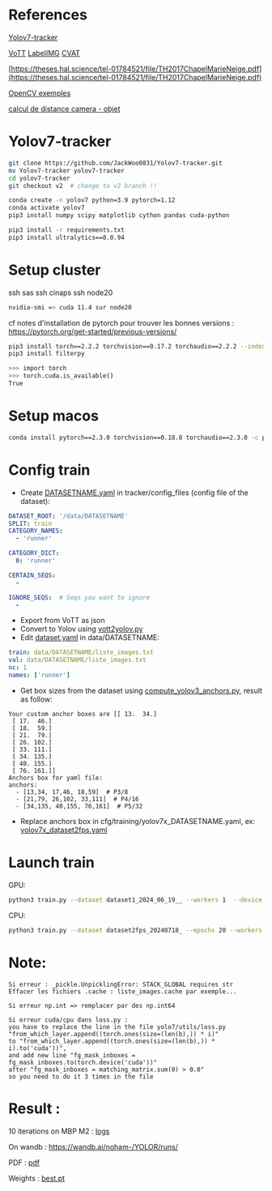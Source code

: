# References 
[Yolov7-tracker](https://github.com/JackWoo0831/Yolov7-tracker)

[VoTT](https://github.com/microsoft/VoTT?tab=readme-ov-file#build-and-run-from-source) [LabelIMG](https://github.com/HumanSignal/labelImg?tab=readme-ov-file#label-studio-is-a-modern-multi-modal-data-annotation-tool) [CVAT](https://github.com/cvat-ai/cvat/?tab=readme-ov-file)

[https://theses.hal.science/tel-01784521/file/TH2017ChapelMarieNeige.pdf](https://theses.hal.science/tel-01784521/file/TH2017ChapelMarieNeige.pdf)

[OpenCV exemples](https://github.com/opencv/opencv/tree/4.x/samples/python)

[calcul de distance camera - objet](https://pyimagesearch.com/2015/01/19/find-distance-camera-objectmarker-using-python-opencv/)

# Yolov7-tracker
```bash
git clone https://github.com/JackWoo0831/Yolov7-tracker.git
mv Yolov7-tracker yolov7-tracker
cd yolov7-tracker
git checkout v2  # change to v2 branch !!
```
```bash
conda create -n yolov7 python=3.9 pytorch=1.12
conda activate yolov7
pip3 install numpy scipy matplotlib cython pandas cuda-python
```

<!-- ## ERROR: Could not find a version that satisfies the requirement cuda-python (from versions: none) Requires-Python >=3.10 -->
```bash
pip3 install -r requirements.txt
pip3 install ultralytics==8.0.94
```

# Setup cluster
ssh sas
ssh cinaps
ssh node20
```bash
nvidia-smi => cuda 11.4 sur node20
```

cf notes d'installation de pytorch pour trouver les bonnes versions : https://pytorch.org/get-started/previous-versions/
```bash
pip3 install torch==2.2.2 torchvision==0.17.2 torchaudio==2.2.2 --index-url https://download.pytorch.org/whl/cu118
pip3 install filterpy
```

```bash
>>> import torch
>>> torch.cuda.is_available()
True
```

# Setup macos
```bash
conda install pytorch==2.3.0 torchvision==0.18.0 torchaudio==2.3.0 -c pytorch
```

# Config train
- Create [DATASETNAME.yaml](../test/yolov7-tracker/tracker/config_files/dataset2fps.yaml) in tracker/config_files (config file of the dataset):
```yaml
DATASET_ROOT: '/data/DATASETNAME'
SPLIT: train
CATEGORY_NAMES: 
  - 'runner'

CATEGORY_DICT:
  0: 'runner'

CERTAIN_SEQS:
  - 

IGNORE_SEQS:  # Seqs you want to ignore
  - 
```

- Export from VoTT as json
- Convert to Yolov using [vott2yolov.py](../yolov7-setup/vott2yolov.py)
- Edit [dataset.yaml](../test/yolov7-tracker/data/dataset2fps/dataset.yaml) in data/DATASETNAME:
```yaml
train: data/DATASETNAME/liste_images.txt
val: data/DATASETNAME/liste_images.txt
nc: 1
names: ['runner']
```
- Get box sizes from the dataset using [compute_yolov3_anchors.py](../yolov7-setup/compute_yolov3_anchors.py), result as follow:
```
Your custom anchor boxes are [[ 13.  34.]
 [ 17.  46.]
 [ 18.  59.]
 [ 21.  79.]
 [ 26. 102.]
 [ 33. 111.]
 [ 34. 135.]
 [ 40. 155.]
 [ 76. 161.]]
Anchors box for yaml file:
anchors:
  - [13,34, 17,46, 18,59]  # P3/8
  - [21,79, 26,102, 33,111]  # P4/16
  - [34,135, 40,155, 76,161]  # P5/32
  ```
 - Replace anchors box in cfg/training/yolov7x_DATASETNAME.yaml, ex: [yolov7x_dataset2fps.yaml](../test/yolov7-tracker/cfg/training/yolov7x_dataset2fps.yaml)


# Launch train
GPU: 
```bash
python3 train.py --dataset dataset1_2024_06_19__ --workers 1  --device 0 --batch-size 4 --data data/dataset1_2024_06_19/datasetyaml  --img 1280 720 --cfg cfg/training/yolov7x_dataset1_2024_06_19.yaml  --weights ''  --name yolov7x-dataset1_2024_06_19  --hyp data/hyp.scratch.custom.yaml
```

<!-- python3 train.py --dataset dataset2fps_20240718_ --workers 1 --device 0 --batch-size 4 --data data/dataset2fps/dataset.yaml  --img 1280 720 --cfg cfg/training/yolov7x_dataset2fps.yaml --weights '' --name yolov7x-dataset2fps_20240718 --hyp data/hyp.scratch.custom.yaml -->
<!-- python3 train.py --dataset dataset2fps_20240718_ --epochs 20 --workers 1 --device cpu --batch-size 4 --data data/dataset2fps/dataset.yaml  --img 1280 720 --cfg cfg/training/yolov7x_dataset2fps.yaml --weights '' --name yolov7x-dataset2fps_20240718 --hyp data/hyp.scratch.custom.yaml  -->

CPU:
```bash
python3 train.py --dataset dataset2fps_20240718_ --epochs 20 --workers 1 --device cpu --batch-size 4 --data data/dataset2fps/dataset.yaml  --img 1280 720 --cfg cfg/training/yolov7x_dataset2fps.yaml --weights '' --name yolov7x-dataset2fps_20240718 --hyp data/hyp.scratch.custom.yaml
```

# Note:
```
Si erreur : _pickle.UnpicklingError: STACK_GLOBAL requires str
Effacer les fichiers .cache : liste_images.cache par exemple...

Si erreur np.int => remplacer par des np.int64

Si erreur cuda/cpu dans loss.py :
you have to replace the line in the file yolo7/utils/loss.py
"from_which_layer.append((torch.ones(size=(len(b),)) * i)"
to "from_which_layer.append((torch.ones(size=(len(b),)) * i).to('cuda'))",
and add new line "fg_mask_inboxes = fg_mask_inboxes.to(torch.device('cuda'))"
after "fg_mask_inboxes = matching_matrix.sum(0) > 0.0"
so you need to do it 3 times in the file
```

<!-- https://wandb.ai/noham- -->

<!-- /Users/noham/Documents/GitHub/Stage/2024 -->
<!-- /Users/noham/Documents/GitHub/Stage-2024 -->

# Result :
10 iterations on MBP M2 : [logs](test3.log)

On wandb : https://wandb.ai/noham-/YOLOR/runs/

PDF : [pdf](run_dataset2fps.pdf)

Weights : [best.pt](../test/yolov7-tracker/runs/train/yolov7x-dataset2fps_202407189/weights/best.pt)